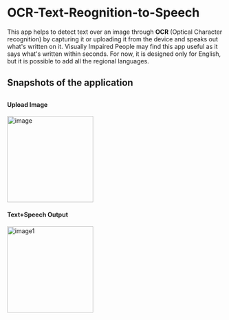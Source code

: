 # OCR-Text-Reognition-to-Speech

This app helps to detect text over an image through **OCR** (Optical Character recognition) by capturing it or uploading it from the device and speaks out what's written on it. Visually Impaired People may find this app useful as it says what's written within seconds. For now, it is designed only for English, but it is possible to add all the regional languages.

<h2>Snapshots of the application<h2>
 <h4>Upload Image</h4>
<img src="https://github.com/ajkmr7/OCR-Text-Reognition-to-Speech/blob/master/snapshots/Screenshot_2021-05-24-22-53-42-23.jpg" width="200" alt="image"/>
  <h4>Text+Speech Output</h4>
<img src="https://github.com/ajkmr7/OCR-Text-Reognition-to-Speech/blob/master/snapshots/Screenshot_2021-05-24-22-52-23-03_e2c9d159821e0ddcd9dd7a682fd58c4c.jpg" width="200" alt="image1"/>
